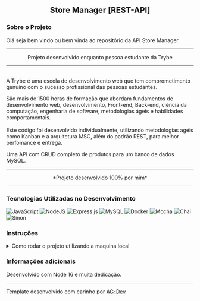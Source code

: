 <h2 align=center> Store Manager [REST-API] </h2>

### Sobre o Projeto
<p>Olá seja bem vindo ou bem vinda ao repositório da API Store Manager.<p>  

---

<p align=center>Projeto desenvolvido enquanto pessoa estudante da Trybe</p>

---

<br/>
A Trybe é uma escola de desenvolvimento web que tem 
comprometimento genuíno com o sucesso profissional das pessoas 
estudantes.  

São mais de 1500 horas de formação que abordam fundamentos de 
desenvolvimento web, desenvolvimento, Front-end, Back-end, ciência da 
computação, engenharia de software, metodologias ágeis e habilidades 
comportamentais.
<br/>
<br/>
Este código foi desenvolvido individualmente, utilizando metodologias agéis como Kanban
e a arquitetura MSC, além do padrão REST, para melhor perfomance e entrega.

Uma API com CRUD completo de produtos para um banco de dados MySQL.

---

<p align=center>*Projeto desenvolvido 100% por mim*</p>

---

### Tecnologias Utilizadas no Desenvolvimento
![JavaScript](https://img.shields.io/badge/javascript-%23323330.svg?style=for-the-badge&logo=javascript&logoColor=%23F7DF1E) ![NodeJS](https://img.shields.io/badge/node.js-6DA55F?style=for-the-badge&logo=node.js&logoColor=white) ![Express.js](https://img.shields.io/badge/express.js-%23404d59.svg?style=for-the-badge&logo=express&logoColor=%2361DAFB) ![MySQL](https://img.shields.io/badge/MySQL-00000F?style=for-the-badge&logo=mysql&logoColor=white) ![Docker](https://img.shields.io/badge/docker-%230db7ed.svg?style=for-the-badge&logo=docker&logoColor=white) ![Mocha](https://img.shields.io/badge/-mocha-%238D6748?style=for-the-badge&logo=mocha&logoColor=white) ![Chai](https://img.shields.io/badge/chai.js-323330?style=for-the-badge&logo=chai&logoColor=red) ![Sinon](https://img.shields.io/badge/sinon.js-323330?style=for-the-badge&logo=sinon)

### Instruções
<details>
<summary> Como rodar o projeto utilizando a maquina local </summary>
<br/>

>Primeiro faça o clone deste repositório em sua maquina.
```
git clone git@github.com:Adson-Gomes-Oliveira/Recipes-App.git
```
>Após o clone ser concluído com sucesso, entre no diretório e utilize o comando `npm install`.

>Utilize `npm run dev` para iniciar o servidor do projeto localmente.

</details>  


### Informações adicionais
Desenvolvido com Node 16 e muita dedicação.

---

Template desenvolvido com carinho por [AG-Dev](https://www.linkedin.com/in/adson-gomes-oliveira/)
